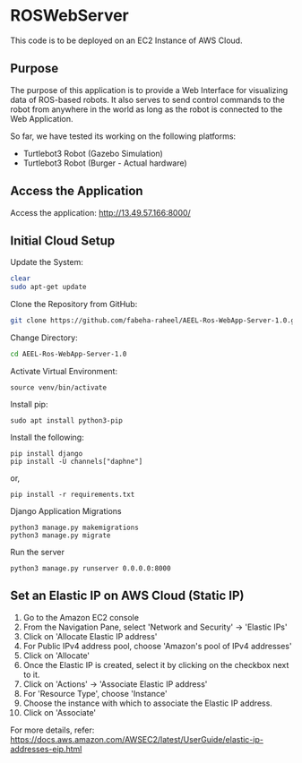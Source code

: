# ROSWebServer

This code is to be deployed on an EC2 Instance of AWS Cloud.

## Purpose

The purpose of this application is to provide a Web Interface for visualizing data of ROS-based robots. It also serves to send control commands to the robot from anywhere in the world as long as the robot is connected to the Web Application.

So far, we have tested its working on the following platforms:
- Turtlebot3 Robot (Gazebo Simulation)
- Turtlebot3 Robot (Burger - Actual hardware)

## Access the Application
Access the application: http://13.49.57.166:8000/

## Initial Cloud Setup

Update the System:
```bash
clear
sudo apt-get update
```

Clone the Repository from GitHub:
```bash
git clone https://github.com/fabeha-raheel/AEEL-Ros-WebApp-Server-1.0.git
```

Change Directory:
```bash
cd AEEL-Ros-WebApp-Server-1.0
```

Activate Virtual Environment:
```shell
source venv/bin/activate
```

Install pip:
```shell
sudo apt install python3-pip
```

Install the following:
```shell
pip install django
pip install -U channels["daphne"]
```
or,
```shell
pip install -r requirements.txt
```

Django Application Migrations
```shell
python3 manage.py makemigrations
python3 manage.py migrate
```

Run the server
```shell
python3 manage.py runserver 0.0.0.0:8000
```
## Set an Elastic IP on AWS Cloud (Static IP)
1. Go to the Amazon EC2 console
2. From the Navigation Pane, select 'Network and Security' -> 'Elastic IPs'
3. Click on 'Allocate Elastic IP address'
4. For Public IPv4 address pool, choose 'Amazon's pool of IPv4 addresses'
5. Click on 'Allocate'
6. Once the Elastic IP is created, select it by clicking on the checkbox next to it.
7. Click on 'Actions' -> 'Associate Elastic IP address'
8. For 'Resource Type', choose 'Instance'
9. Choose the instance with which to associate the Elastic IP address.
10. Click on 'Associate'

For more details, refer: https://docs.aws.amazon.com/AWSEC2/latest/UserGuide/elastic-ip-addresses-eip.html
